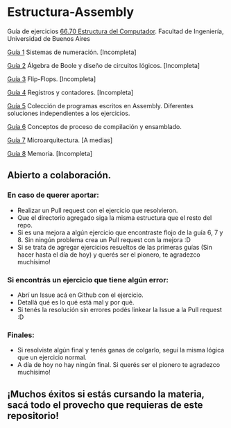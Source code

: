 # Estructura-Assembly
Guía de ejercicios [66.70 Estructura del Computador](http://materias.fi.uba.ar/6670/). Facultad de Ingeniería, Universidad de Buenos Aires

[Guía 1](http://materias.fi.uba.ar/6670/TP1%20-%20Sist%20Numericos.pdf) Sistemas de numeración. [Incompleta] 

[Guía 2](http://materias.fi.uba.ar/6670/TP2%20-%20Algebra%20de%20Boole.pdf) Álgebra de Boole y diseño de circuitos lógicos. [Incompleta]

[Guía 3](http://materias.fi.uba.ar/6670/TP3%20-%20FlipFlops.pdf) Flip-Flops. [Incompleta]

[Guía 4](http://materias.fi.uba.ar/6670/TP4%20-%20Registros_Contadores.pdf) Registros y contadores. [Incompleta]

[Guía 5](http://materias.fi.uba.ar/6670/TP5%20-%20ISA.pdf) Colección de programas escritos en Assembly. Diferentes soluciones independientes a los ejercicios.

[Guía 6](http://materias.fi.uba.ar/6670/TP6%20-%20Compiladores%203.0.pdf) Conceptos de proceso de compilación y ensamblado.

[Guía 7](http://materias.fi.uba.ar/6670/TP7%20-%20Microarquitectura.pdf) Microarquitectura. [A medias]

[Guía 8](http://materias.fi.uba.ar/6670/TP8%20-%20Memoria.pdf) Memoria. [Incompleta]


## Abierto a colaboración. 

### En caso de querer aportar: 
  - Realizar un Pull request con el ejercicio que resolvieron.
  - Que el directorio agregado siga la misma estructura que el resto del repo.
  - Si es una mejora a algún ejercicio que encontraste flojo de la guía 6, 7 y 8. Sin ningún problema crea un Pull request con la mejora :D
  - Si se trata de agregar ejercicios resueltos de las primeras guías (Sin hacer hasta el día de hoy) y querés ser el pionero, te agradezco muchísimo! 
  
### Si encontrás un ejercicio que tiene algún error:
  - Abrí un Issue acá en Github con el ejercicio.
  - Detallá qué es lo qué está mal y por qué.
  - Si tenés la resolución sin errores podés linkear la Issue a la Pull request :D

### Finales:
  - Si resolviste algún final y tenés ganas de colgarlo, seguí la misma lógica que un ejercicio normal.
  - A día de hoy no hay ningún final. Si querés ser el pionero te agradezco muchísimo!
  
## ¡Muchos éxitos si estás cursando la materia, sacá todo el provecho que requieras de este repositorio!
